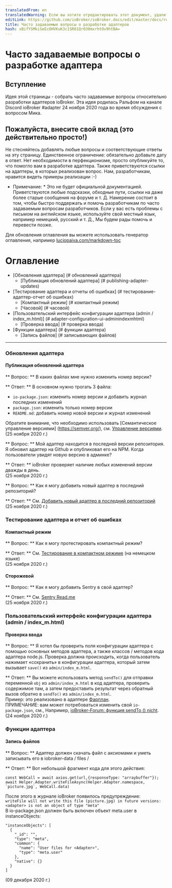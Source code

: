 ```yaml
---
translatedFrom: en
translatedWarning: Если вы хотите отредактировать этот документ, удалите поле «translationFrom», в противном случае этот документ будет снова автоматически переведен
editLink: https://github.com/ioBroker/ioBroker.docs/edit/master/docs/ru/dev/adapter-dev-faq.md
title: Часто задаваемые вопросы о разработке адаптеров
hash: xBifYSMkiSeEcOHVKuK3c1SR01Qr030mxrhtOv9htBA=
---
```

# Часто задаваемые вопросы о разработке адаптера
## Вступление
Идея этой страницы - собрать часто задаваемые вопросы относительно разработки адаптеров ioBroker.
Эта идея родилась Ральфом на канале Discord ioBroker #adapter 24 ноября 2020 года во время обсуждения с вопросом Мика.

## Пожалуйста, внесите свой вклад (это действительно просто!)
Не стесняйтесь добавлять любые вопросы и соответствующие ответы на эту страницу. Единственное ограничение: обязательно добавьте дату в ответ. Нет необходимости в перфекционизме, просто опубликуйте то, что помогло вам в разработке адаптера. Также приветствуются ссылки на адаптеры, в которых реализован вопрос. Нам, разработчикам, нравится видеть примеры реализации :-)

* Примечание: * Это не будет официальной документацией. Приветствуются любые подсказки, обходные пути, ссылки на даже более старые сообщения на форуме и т. Д. Намерение состоит в том, чтобы быстро поддержать и помочь разработчикам по часто задаваемым вопросам разработчиков. Если у вас есть проблемы с письмом на английском языке, используйте свой местный язык, например немецкий, русский и т. Д., Мы будем рады помочь и перевести позже.

Для обновления оглавления вы можете использовать генератор оглавления, например [luciopaiva.com/markdown-toc](https://luciopaiva.com/markdown-toc/)

# Оглавление
- [Обновления адаптера] (# обновлений адаптера)
  - [Публикация обновлений адаптера] (# publishing-adapter-updates)
- [Тестирование адаптера и отчеты об ошибках] (# тестирование-адаптер-отчет об ошибках)
  - [Компактный режим] (# компактный режим)
  - [Часовой] (# часовой)
- [Пользовательский интерфейс конфигурации адаптера (admin / index_m.html)] (# adapter-configuration-ui-adminindexmhtml)
  - [Проверка ввода] (# проверка ввода)
- [Функции адаптера] (# функции адаптера)
  - [Запись файлов] (# записывающих файлов)

---

### Обновления адаптера
#### Публикация обновлений адаптера
** Вопрос: ** В каких файлах мне нужно изменить номер версии?

** Ответ: ** В основном нужно трогать 3 файла:

 * `io-package.json`: изменить номер версии и добавить журнал последних изменений
 * `package.json`: изменить только номер версии
 * `README.md`: добавить номер новой версии и журнал изменений

Обратите внимание, что необходимо использовать [Семантическое управление версиями] (https://semver.org/), см. [Управление версиями](https://github.com/ioBroker/ioBroker.docs/blob/master/docs/en/dev/adapterdev.md#versioning).<br> (25 ноября 2020 г.)

** Вопрос: ** Мой адаптер находится в последней версии репозитория. Я обновил адаптер на Github и опубликовал его на NPM. Когда пользователи увидят новую версию в админке?

** Ответ: ** ioBroker проверяет наличие любых изменений версии дважды в день.<br> (25 ноября 2020 г.)

** Вопрос: ** Как я могу добавить новый адаптер в последний репозиторий?

** Ответ: ** См. [Добавить новый адаптер в последний репозиторий](https://github.com/ioBroker/ioBroker.repositories#add-a-new-adapter-to-the-latest-repository)<br> (25 ноября 2020 г.)

### Тестирование адаптера и отчет об ошибках
#### Компактный режим
** Вопрос: ** Как я могу протестировать компактный режим?

** Ответ: ** См. [Тестирование в компактном режиме](https://forum.iobroker.net/topic/32789/anleitung-f%C3%BCr-adapter-entwickler-compact-mode-testen) (на немецком языке)<br> (25 ноября 2020 г.)

#### Сторожевой
** Вопрос: ** Как я могу добавить Sentry в свой адаптер?

** Ответ: ** См. [Sentry Read.me](https://github.com/ioBroker/plugin-sentry#readme)<br> (25 ноября 2020 г.)

### Пользовательский интерфейс конфигурации адаптера (admin / index_m.html)
#### Проверка ввода
** Вопрос: ** Я хотел бы проверить поля конфигурации адаптера с помощью основных методов адаптера, а также классов / методов кода адаптера node.js. Проверка должна происходить, когда пользователь нажимает «сохранить» в конфигурации адаптера, который затем вызывает `save()` из `admin/index_m.html`.

** Ответ: ** Вы можете использовать метод `sendTo()` для отправки переменной `obj` из `admin/index_m.html` в код адаптера, проверить содержимое там, а затем предоставить результат через обратный вызов обратно в `sendTo()` из `admin/index_m.html`.<br> Пример: это реализовано в адаптере [Фарплан](https://github.com/gaudes/ioBroker.fahrplan).<br> ПРИМЕЧАНИЕ: вам может потребоваться изменить свой `io-package.json`, см., Например, [ioBroker-Forum: функция sendTo () nicht](https://forum.iobroker.net/topic/5205/gel%C3%B6st-sendto-in-eigenem-adapter-funktioniert-nicht/).<br> (24 ноября 2020 г.)

### Функции адаптера
#### Запись файлов
** Вопрос: ** Адаптер должен скачать файл с аксиомами и уметь записывать его в iobroker-data / files / <adapter>

** Ответ: ** Вот небольшой фрагмент кода для этого действия:

```
const WebCall = await axios.get(url,{responseType: "arraybuffer"});
await Helper.Adapter.writeFileAsync(Helper.Adapter.namespace, `picture.jpg`, WebCall.data)
```

После этого в журнале ioBroker появилось предупреждение:<br> `writeFile will not write this file (picture.jpg) in future versions: <adapter> is not an object of type "meta"`<br> В io-package.json должен быть включен объект meta.user в instanceObjects:<br>

```
"instanceObjects": [
  {
    "_id": "",
    "type": "meta",
    "common": {
      "name": "User files for <Adapter>",
      "type": "meta.user"
    },
    "native": {}
  }
]
```

(09 декабря 2020 г.)